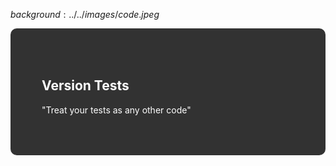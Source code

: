 $background:../../images/code.jpeg$

<div style="border-radius: 10px;background-color: rgba(0, 0, 0, 0.8); color: #fff; padding: 50px;">

## Version Tests

"Treat your tests as any other code"
